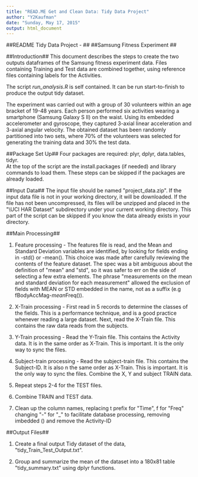 ```yaml
---
title: "READ.ME Get and Clean Data: Tidy Data Project"
author: "Y2Kaufman"
date: "Sunday, May 17, 2015"
output: html_document
---
```

##README Tidy Data Project - ## 
##Samsung Fitness Experiment ##


##Introduction##
This document describes the steps to create the two outputs dataframes of the Samsung fitness experiment data.  Files containing Training and Test data are combined together, using reference files containing labels for the Activities. 

The script *run_analysis.R* is self contained.  It can be run start-to-finish to produce the output tidy dataset.  

The experiment was carried out with a group of 30 volunteers within an age bracket of 19-48 years. Each person performed six activities wearing a smartphone (Samsung Galaxy S II) on the waist. Using its embedded accelerometer and gyroscope, they captured 3-axial linear acceleration and 3-axial angular velocity. The obtained dataset has been randomly partitioned into two sets, where 70% of the volunteers was selected for generating the training data and 30% the test data. 


##Package Set Up##
Four packages are required: plyr, dplyr, data.tables, tidyr.  
At the top of the script are the install.packages (if needed) and library commands to load them.  These steps can be skipped if the packages are already loaded.

##Input Data##
The input file should be named "project_data.zip". If the input data file is not in your working directory, it will be downloaded.  If the file has not been uncompressed, its files will be unzipped and placed in the "\UCI HAR Dataset\" subdirectory under your current working directory.  This part of the script can be skipped if you know the data already exists in your directory.

##Main Processing##
1. Feature processing - The features file is read, and the Mean and Standard Deviation variables are identified, by looking for fields ending 
in -std() or -mean().  This choice was made after carefully reviewing the contents of the feature dataset. The spec was a bit ambiguous about the 
definition of "mean" and "std", so it was safer to err on the side of selecting a few extra elements. The phrase "measurements on the mean and standard deviation for each measurement" allowed the exclusion of fields with MEAN or STD embedded in the name, not as a suffix (e.g fBodyAccMag-*mean*Freq()).

2. X-Train processing - First read in 5 records to determine the classes of the fields.  This is a performance technique, and is a good practice whenever reading a large dataset.  Next, read the X-Train file.  This contains the raw data reads from the subjects.

3. Y-Train processing - Read the Y-Train file.  This contains the Activity data.  It is in the same order as X-Train.  This is important. It is the only way to sync the files.

4. Subject-train processing - Read the subject-train file. This contains the Subject-ID.  It is also n the same order as X-Train.  This is important. It is the only way to sync the files. Combine the X, Y and subject TRAIN data.  

5. Repeat steps 2-4 for the TEST files.  

6. Combine TRAIN and TEST data.

7. Clean up the column names, replacing t prefix for "Time", f for "Freq"
changing "-" for "_"  to facilitate database processing, removing imbedded () and remove the Activity-ID

##Output Files##
1. Create a final output Tidy dataset of the data,  "tidy_Train_Test_Output.txt".

2. Group and summarize the mean of the dataset into a 180x81 table
 "tidy_summary.txt" using dplyr functions.

